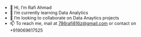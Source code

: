 - 👋 Hi, I’m Rafi Ahmad
- 🌱 I’m currently learning Data Analytics
- 💞️ I’m looking to collaborate on Data Anaytics projects
- 📫 To reach me, mail at 786rafi816z@gmail.com or contact on +919069617525

<!---
rafi816z/rafi816z is a ✨ special ✨ repository because its `README.md` (this file) appears on your GitHub profile.
You can click the Preview link to take a look at your changes.
--->
